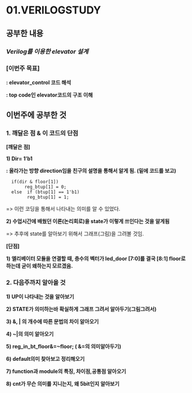 # 01.VERILOGSTUDY
## 공부한 내용
### ***Verilog를 이용한 elevator 설계***


### **[이번주 목표]**

**: elevator_control 코드 해석**

**: top code인 elevator코드의 구조 이해**

## 이번주에 공부한 것

### **1.  깨달은 점 & 이 코드의 단점**
**[깨달은 점]**

**1) Dir= 1’b1**

**: 올라가는 방향 direction임을 친구의 설명을 통해서 알게 됨. (밑에 코드를 보고)**
```
  if(dir & floor[1])
 	   reg_btup[1] = 0;	
  else  if (btup[1] == 1'b1)
		reg_btup[1] = 1;
```
=> 이런 코딩을 통해서 나타내는 의미를 알 수 있었다.

**2) 수업시간에 배웠던 이론(논리회로)을 state가 이렇게 쓰인다는 것을 알게됨**

=> 추후에 state를 알아보기 위해서 그래프(그림)을 그려볼 것임.

**[단점]**

**1) 엘리베이터 모듈을 연결할 때, 층수의 벡터가 led_door [7:0]를 결국 [8:1] floor로 하는데 굳이 왜하는지 모르겠음.**

### **2.  다음주까지 알아올 것**

**1) UP이 나타내는 것을 알아보기**

**2) STATE가 의미하는바 확실하게 그래프 그려서 알아두기(그림그려서)**

**3) &, | 의 개수에 따른 문법의 차이 알아오기**

**4) ~|의 의미 알아오기**

**5) reg_in_bt_floor&=~floor;  ( &=의 의미알아두기)**

**6) default의미 찾아보고 정리해오기**

**7) function과 module의 특징, 차이점,공통점 알아오기**

**8) cnt가 무슨 의미를 지니는지, 왜 5bit인지 알아보기**
